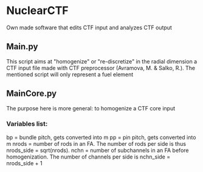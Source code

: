 # NuclearCTF
Own made software that edits CTF input and analyzes CTF output

## Main.py
This script aims at "homogenize" or "re-discretize" in the radial dimension a CTF input file made with CTF preprocessor (Avramova, M. & Salko, R.).
The mentioned script will only represent a fuel element

## MainCore.py
The purpose here is more general: to homogenize a CTF core input
### Variables list:
bp = bundle pitch, gets converted into m
pp = pin pitch, gets converted into m
nrods = number of rods in an FA. The number of rods per side is thus nrods_side = sqrt(nrods).
nchn = number of subchannels in an FA before homogenization. The number of channels per side is nchn_side = nrods_side + 1
